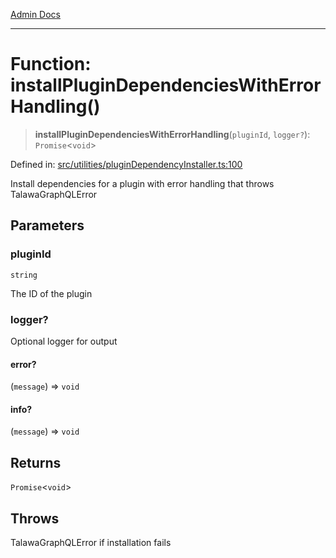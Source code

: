 [Admin Docs](/)

***

# Function: installPluginDependenciesWithErrorHandling()

> **installPluginDependenciesWithErrorHandling**(`pluginId`, `logger?`): `Promise`\<`void`\>

Defined in: [src/utilities/pluginDependencyInstaller.ts:100](https://github.com/Sourya07/talawa-api/blob/2dc82649c98e5346c00cdf926fe1d0bc13ec1544/src/utilities/pluginDependencyInstaller.ts#L100)

Install dependencies for a plugin with error handling that throws TalawaGraphQLError

## Parameters

### pluginId

`string`

The ID of the plugin

### logger?

Optional logger for output

#### error?

(`message`) => `void`

#### info?

(`message`) => `void`

## Returns

`Promise`\<`void`\>

## Throws

TalawaGraphQLError if installation fails
